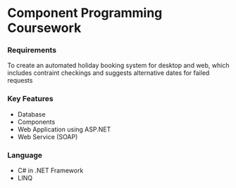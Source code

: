 # Component Programming Coursework

### Requirements
To create an automated holiday booking system for desktop and web, which includes contraint checkings and suggests alternative dates for failed requests

### Key Features
* Database
* Components
* Web Application using ASP.NET
* Web Service (SOAP)

### Language
* C# in .NET Framework
* LINQ 
